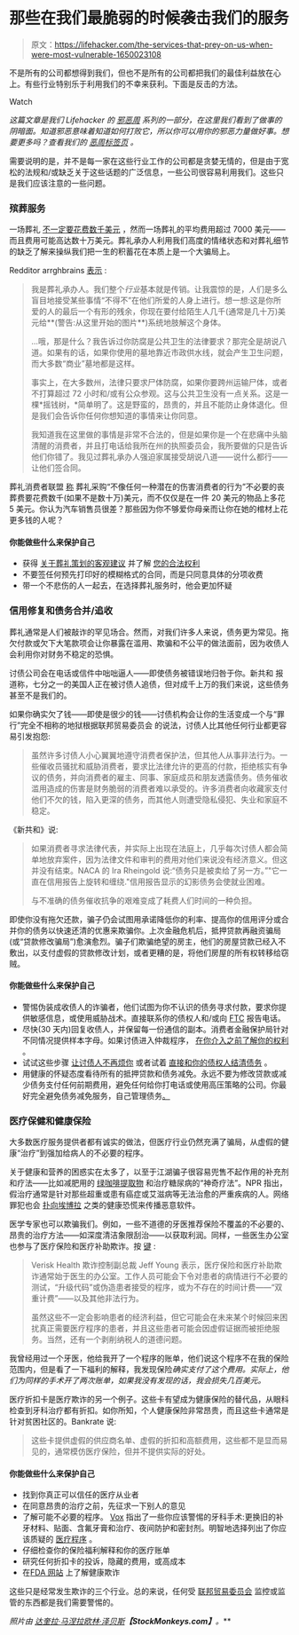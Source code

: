 # 那些在我们最脆弱的时候袭击我们的服务

> 原文：<https://lifehacker.com/the-services-that-prey-on-us-when-were-most-vulnerable-1650023108>

不是所有的公司都想得到我们，但也不是所有的公司都把我们的最佳利益放在心上。有些行业特别乐于利用我们的不幸来获利。下面是反击的方法。

Watch

*这篇文章是我们 Lifehacker 的* [*邪恶周*](https://lifehacker.com/welcome-to-lifehackers-fifth-annual-evil-week-1647621043) *系列的一部分，在这里我们看到了做事的阴暗面。知道邪恶意味着知道如何打败它，所以你可以用你的邪恶力量做好事。想要更多吗？查看我们的* [*恶周标签页*](http://lifehacker.com/tag/evilweek) *。*

需要说明的是，并不是每一家在这些行业工作的公司都是贪婪无情的，但是由于宽松的法规和/或缺乏关于这些话题的广泛信息，一些公司很容易利用我们。这些只是我们应该注意的一些问题。

### **殡葬服务**

一场葬礼 [不一定要花费数千美元](https://lifehacker.com/you-dont-have-to-spend-a-ton-on-a-funeral-heres-why-509099464) ，然而一场葬礼的平均费用超过 7000 美元——而且费用可能高达数十万美元。葬礼承办人利用我们高度的情绪状态和对葬礼细节的缺乏了解来操纵我们把一生的积蓄花在本质上是一个大骗局上。

Redditor arrghbrains [表示](http://www.reddit.com/r/AskReddit/comments/1kfoy5/what_is_a_dirty_little_or_big_secret_about_an/cbp748j) :

> 我是葬礼承办人。我们整个*行业*基本就是传销。让我震惊的是，人们是多么盲目地接受某些事情“不得不”在他们所爱的人身上进行。想一想:这是你所爱的人的最后一个有形的残余，你现在要付给陌生人几千(通常是几十万)美元给**(警告:从这里开始的图片**)系统地肢解这个身体。
> 
> ...哦，那是什么？我告诉过你防腐是公共卫生的法律要求？那完全是胡说八道。如果有的话，如果你使用的墓地靠近市政供水线，就会产生卫生问题，而大多数“商业”墓地都是这样。
> 
> 事实上，在大多数州，法律只要求尸体防腐，如果你要跨州运输尸体，或者不打算超过 72 小时和/或有公众参观。这与公共卫生没有一点关系。这是一棵*摇钱树，*简单明了。这是野蛮的，昂贵的，并且不能防止身体退化。但是我们会告诉你任何你想知道的事情来让你同意。
> 
> 我知道我在这里做的事情是非常不合法的，但是如果你是一个在悲痛中头脑清醒的消费者，并且打电话给我所在州的执照委员会，我所要做的只是告诉他们你错了。我见过葬礼承办人强迫家属接受胡说八道——说什么都行——让他们签合同。

葬礼消费者联盟 [称](http://www.funerals.org/newsandblogsmenu/blogdailydirge/2872-ftcreleasescimerger) 葬礼采购“不像任何一种潜在的伤害消费者的行为”不必要的丧葬费要花费数千(如果不是数十万)美元，而不仅仅是在一件 20 美元的物品上多花 5 美元。你认为汽车销售员很差？那些因为你不够爱你母亲而让你在她的棺材上花更多钱的人呢？

#### 你能做些什么来保护自己

*   获得 [关于葬礼策划的客观建议](http://www.funerals.org/forconsumersmenu) 并了解 [您的合法权利](https://www.funerals.org/forconsumersmenu/your-legal-rights)
*   不要签任何预先打印好的模糊格式的合同，而是只同意具体的分项收费
*   带一个不悲伤的人一起去，在选择葬礼服务时，他会更加怀疑

### 信用修复和债务合并/追收

葬礼通常是人们被敲诈的罕见场合。然而，对我们许多人来说，债务更为常见。拖欠付款或欠下大笔款项会让你暴露在滥用、欺骗和不公平的做法面前，因为收债人会利用你对财务不稳定的恐惧。

讨债公司会在电话或信件中咄咄逼人——即使债务被错误地归咎于你。新共和 报道称，七分之一的美国人正在被讨债人追债，但对成千上万的我们来说，这些债务甚至不是我们的。

如果你确实欠了钱——即使是很少的钱——讨债机构会让你的生活变成一个与“罪行”完全不相称的地狱根据联邦贸易委员会 的说法，讨债人比其他任何行业都更容易引发抱怨:

> 虽然许多讨债人小心翼翼地遵守消费者保护法，但其他人从事非法行为。一些催收员骚扰和威胁消费者，要求比法律允许的更高的付款，拒绝核实有争议的债务，并向消费者的雇主、同事、家庭成员和朋友透露债务。债务催收滥用造成的伤害是财务脆弱的消费者难以承受的。许多消费者向收藏家支付他们不欠的钱，陷入更深的债务，而其他人则遭受隐私侵犯、失业和家庭不稳定。

《新共和》说:

> 如果消费者寻求法律代表，并实际上出现在法庭上，几乎每次讨债人都会简单地放弃案件，因为法律文件和审判的费用对他们来说没有经济意义。但这并没有结束。NACA 的 Ira Rheingold 说:“债务只是被卖给了另一方。”"它一直在信用报告上旋转和缠绕."信用报告显示的幻影债务会使就业困难。
> 
> 与不准确的债务催收抗争的艰难变成了耗费人们时间的一种负担。

即使你没有拖欠还款，骗子仍会试图用承诺降低你的利率、提高你的信用评分或合并你的债务以快速还清的优惠来欺骗你。上次金融危机后，抵押贷款再融资骗局(或“贷款修改骗局”)愈演愈烈。骗子们欺骗绝望的房主，他们的房屋贷款已经入不敷出，以支付虚假的贷款修改计划，或者更糟的是，将他们房屋的所有权转移给窃贼。

#### 你能做些什么来保护自己

*   警惕伪装成收债人的诈骗者，他们试图为你不认识的债务寻求付款，要求你提供敏感信息，或使用威胁战术。直接联系你的债权人和/或向 [FTC](http://www.consumer.ftc.gov/articles/0258-fake-debt-collectors) 报告电话。
*   尽快(30 天内)回复收债人，并保留每一份通信的副本。消费者金融保护局针对不同情况提供样本字母。如果讨债进入仲裁程序， [在你介入之前了解你的权利](http://www.consumer.ftc.gov/articles/0161-debt-collection-arbitration) 。
*   试试这些步骤 [让讨债人不再烦你](http://lifehacker.com/how-do-i-get-companies-to-stop-gouging-me-for-money-i-d-5959956) 或者试着 [直接和你的债权人结清债务](http://lifehacker.com/how-to-settle-debts-when-you-cant-pay-them-back-1648863255) 。
*   用健康的怀疑态度看待所有的抵押贷款和债务减免。永远不要为修改贷款或减少债务支付任何前期费用，避免任何给你打电话或使用高压策略的公司。你最好完全避免债务减免服务，自己管理债务[。](http://blog.readyforzero.com/debt-reduction-services-scams/)

### 医疗保健和健康保险

大多数医疗服务提供者都有诚实的做法，但医疗行业仍然充满了骗局，从虚假的健康“治疗”到强加给病人的不必要的程序。

关于健康和营养的困惑实在太多了，以至于江湖骗子很容易兜售不起作用的补充剂和疗法——比如减肥用的 [绿咖啡提取物](http://retractionwatch.com/2014/10/20/authors-retract-green-coffee-bean-diet-paper-touted-by-dr-oz/) 和治疗糖尿病的“神奇疗法”。NPR 指出，假治疗通常是针对那些超重或患有癌症或艾滋病等无法治愈的严重疾病的人。网络罪犯也会 [扑向埃博拉](http://www.scmagazine.com/cybercriminals-continue-to-piggyback-on-ebola-news/article/378879/) 之类的健康恐慌来传播恶意软件。

医学专家也可以欺骗我们。例如，一些不道德的牙医推荐保险不覆盖的不必要的、昂贵的治疗方法——如深度清洁象限刮治——以获取利润。同样，一些医生办公室也参与了医疗保险和医疗补助欺诈。按 [键](http://www.bankrate.com/finance/insurance/health-insurance-scams-4.aspx) :

> Verisk Health 欺诈控制副总裁 Jeff Young 表示，医疗保险和医疗补助欺诈通常始于医生的办公室。工作人员可能会下令对患者的病情进行不必要的测试，“升级代码”或伪造患者接受的程序，或为不存在的时间计费——“双重计费”——以及其他非法行为。
> 
> 虽然这些不一定会影响患者的经济利益，但它可能会在未来某个时候回来困扰真正需要医疗程序的患者，并且这些患者可能会因虚假证据而被拒绝服务。当然，还有一个剥削纳税人的道德问题。

我曾经用过一个牙医，他给我开了一个程序的账单，他们说这个程序不在我的保险范围内，但是看了一下福利的解释，我发现保险*确实支付了这个费用。实际上，他们为同样的手术开了两次账单，如果我没有发现的话，我会损失几百美元。*

医疗折扣卡是医疗欺诈的另一个例子。这些卡有望成为健康保险的替代品，从眼科检查到牙科治疗都有折扣。如你所知，个人健康保险非常昂贵，而且这些卡通常是针对贫困社区的。Bankrate 说:

> 这些卡提供虚假的供应商名单、虚假的折扣和高额费用，这些都不是显而易见的，通常模仿医疗保险，但并不提供实际的好处。

#### 你能做些什么来保护自己

*   找到你真正可以信任的医疗从业者
*   在同意昂贵的治疗之前，先征求一下别人的意见
*   了解可能不必要的程序。 [Vox](http://www.vox.com/2014/8/12/5951321/dentistry-fraud-treatments-products) 指出了一些你应该警惕的牙科手术:更换旧的补牙材料、贴面、含氟牙膏和治疗、夜间防护和密封剂。明智地选择列出了你应该质疑的 [医疗程序](http://www.choosingwisely.org/doctor-patient-lists/) 。
*   仔细检查你的保险福利解释和你的医疗账单
*   研究任何折扣卡的投诉，隐藏的费用，或高成本
*   在[FDA 网站](http://www.fda.gov/ForConsumers/ProtectYourself/HealthFraud/default.htm) 上了解健康欺诈

这些只是经常发生欺诈的三个行业。总的来说，任何受 [联邦贸易委员会](http://www.ftc.gov/) 监控或监管的东西都是我们需要警惕的。

*照片由* [*达奎拉·马涅拉*](https://www.flickr.com/photos/daquellamanera/6811859642/sizes/z/)*[*欧林·泽贝斯*](https://www.flickr.com/photos/orinrobertjohn/4123495075/sizes/z/)**【StockMonkeys.com】**。***